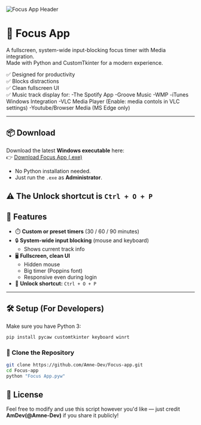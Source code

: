 ![Focus App Header](https://github.com/user-attachments/assets/c380500e-3ff3-4d86-9429-e98cdbcc4f8d)

# 🎯 Focus App 

A fullscreen, system-wide input-blocking focus timer with Media integration.  
Made with Python and CustomTkinter for a modern experience.  

✅ Designed for productivity  
✅ Blocks distractions  
✅ Clean fullscreen UI  
✅ Music track display for:
        -The Spotify App
        -Groove Music
        -WMP
        -iTunes Windows Integration
        -VLC Media Player (Enable: media contols in VLC settings)
        -Youtube/Browser Media (MS Edge only)


---

## 📦 Download

Download the latest **Windows executable** here:  
👉 [Download Focus App (.exe)](https://github.com/Amne-Dev/Focus-app/releases/latest/download/Focus.App.exe)

- No Python installation needed.
- Just run the `.exe` as **Administrator**.

⚠ The Unlock shortcut is `Ctrl + O + P`
---

## 🔧 Features

- ⏱️ **Custom or preset timers** (30 / 60 / 90 minutes)
- 🔒 **System-wide input blocking** (mouse and keyboard)
  - Shows current track info
- 🖥️ **Fullscreen, clean UI**
  - Hidden mouse
  - Big timer (Poppins font)
  - Responsive even during login
- 🔐 **Unlock shortcut:** `Ctrl + O + P`

---

## 🛠️ Setup (For Developers)
Make sure you have Python 3:
```bash
pip install pycaw customtkinter keyboard winrt
```
### 🔁 Clone the Repository

```bash
git clone https://github.com/Amne-Dev/Focus-app.git
cd Focus-app
python "Focus App.pyw"
```

## 📄 License 
Feel free to modify and use this script however you'd like — just credit **AmDev(@Amne-Dev)** if you share it publicly!
